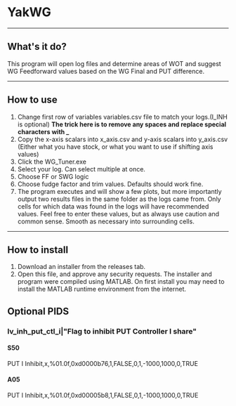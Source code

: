 # YakWG
----
## What's it do?
This program will open log files and determine areas of WOT and suggest WG Feedforward values based on the WG Final and PUT difference.

----
## How to use

1. Change first row of variables variables.csv file to match your logs.(I_INH is optional) **The trick here is to remove any spaces and replace special characters with _**
2. Copy the x-axis scalars into x_axis.csv and y-axis scalars into y_axis.csv (Either what you have stock, or what you want to use if shifting axis values)
4. Click the WG_Tuner.exe
5. Select your log. Can select multiple at once.
6. Choose FF or SWG logic
7. Choose fudge factor and trim values. Defaults should work fine.
8. The program executes and will show a few plots, but more importantly output two results files in the same folder as the logs came from. Only cells for which data was found in the logs will have recommended values. Feel free to enter these values, but as always use caution and common sense. Smooth as necessary into surrounding cells.

----
## How to install
1. Download an installer from the releases tab.
2. Open this file, and approve any security requests.
The installer and program were compiled using MATLAB. On first install you may need to install the MATLAB runtime environment from the internet.

## Optional PIDS
### lv_inh_put_ctl_i|"Flag to inhibit PUT Controller I share"
#### S50
PUT I Inhibit,x,%01.0f,0xd0000b76,1,FALSE,0,1,-1000,1000,0,TRUE
#### A05
PUT I Inhibit,x,%01.0f,0xd00005b8,1,FALSE,0,1,-1000,1000,0,TRUE
